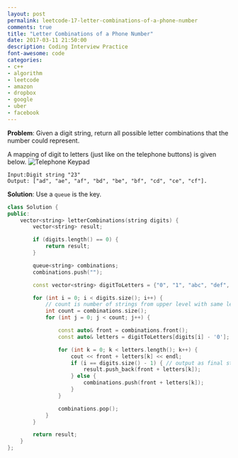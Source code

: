 ```yaml
---
layout: post
permalink: leetcode-17-letter-combinations-of-a-phone-number
comments: true
title: "Letter Combinations of a Phone Number"
date: 2017-03-11 21:50:00
description: Coding Interview Practice
font-awesome: code
categories:
- c++
- algorithm
- leetcode
- amazon
- dropbox
- google
- uber
- facebook
---
```


**Problem**:
Given a digit string, return all possible letter combinations that the number could represent.

A mapping of digit to letters (just like on the telephone buttons) is given below.
![Telephone Keypad](https://upload.wikimedia.org/wikipedia/commons/7/73/Telephone-keypad2.svg)

```
Input:Digit string "23"
Output: ["ad", "ae", "af", "bd", "be", "bf", "cd", "ce", "cf"].
```
**Solution**:
Use a `queue` is the key.
```c++
class Solution {
public:
    vector<string> letterCombinations(string digits) {
        vector<string> result;

        if (digits.length() == 0) {
            return result;
        }

        queue<string> combinations;
        combinations.push("");

        const vector<string> digitToLetters = {"0", "1", "abc", "def", "ghi", "jkl", "mno", "pqrs", "tuv", "wxyz"};

        for (int i = 0; i < digits.size(); i++) {
            // count is number of strings from upper level with same length
            int count = combinations.size();
            for (int j = 0; j < count; j++) {

                const auto& front = combinations.front();
                const auto& letters = digitToLetters[digits[i] - '0'];

                for (int k = 0; k < letters.length(); k++) {
                    cout << front + letters[k] << endl;
                    if (i == digits.size() - 1) { // output as final string when reached last digit
                        result.push_back(front + letters[k]);
                    } else {
                        combinations.push(front + letters[k]);
                    }
                }

                combinations.pop();
            }
        }

        return result;
    }
};
```
